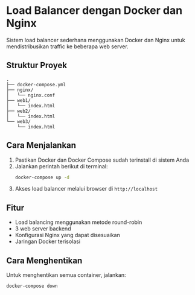 # Load Balancer dengan Docker dan Nginx

Sistem load balancer sederhana menggunakan Docker dan Nginx untuk mendistribusikan traffic ke beberapa web server.

## Struktur Proyek
```
.
├── docker-compose.yml
├── nginx/
│   └── nginx.conf
├── web1/
│   └── index.html
├── web2/
│   └── index.html
└── web3/
    └── index.html
```

## Cara Menjalankan

1. Pastikan Docker dan Docker Compose sudah terinstall di sistem Anda
2. Jalankan perintah berikut di terminal:
   ```bash
   docker-compose up -d
   ```
3. Akses load balancer melalui browser di `http://localhost`

## Fitur
- Load balancing menggunakan metode round-robin
- 3 web server backend
- Konfigurasi Nginx yang dapat disesuaikan
- Jaringan Docker terisolasi

## Cara Menghentikan
Untuk menghentikan semua container, jalankan:
```bash
docker-compose down
``` 